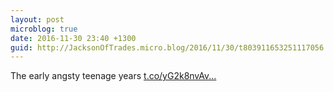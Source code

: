 ```yaml
---
layout: post
microblog: true
date: 2016-11-30 23:40 +1300
guid: http://JacksonOfTrades.micro.blog/2016/11/30/t803911653251117056.html
---
```

The early angsty teenage years [t.co/yG2k8nvAv...](https://t.co/yG2k8nvAvy)

